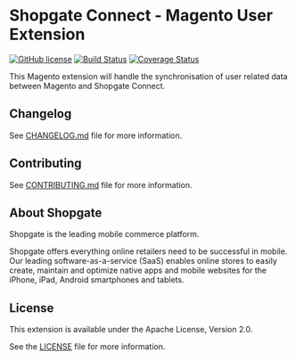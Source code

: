 # Shopgate Connect - Magento User Extension

[![GitHub license](http://dmlc.github.io/img/apache2.svg)](LICENSE)
[![Build Status](https://travis-ci.org/shopgate/ext-magento-user.svg?branch=master)](https://travis-ci.org/shopgate/ext-magento-user)
[![Coverage Status](https://coveralls.io/repos/github/shopgate/ext-magento-user/badge.svg?branch=master)](https://coveralls.io/github/shopgate/ext-magento-user?branch=master)


This Magento extension will handle the synchronisation of user related data between Magento and Shopgate Connect.

## Changelog

See [CHANGELOG.md](CHANGELOG.md) file for more information.

## Contributing

See [CONTRIBUTING.md](docs/CONTRIBUTING.md) file for more information.

## About Shopgate

Shopgate is the leading mobile commerce platform.

Shopgate offers everything online retailers need to be successful in mobile. Our leading
software-as-a-service (SaaS) enables online stores to easily create, maintain and optimize native
apps and mobile websites for the iPhone, iPad, Android smartphones and tablets.

## License

This extension is available under the Apache License, Version 2.0.

See the [LICENSE](./LICENSE) file for more information.


